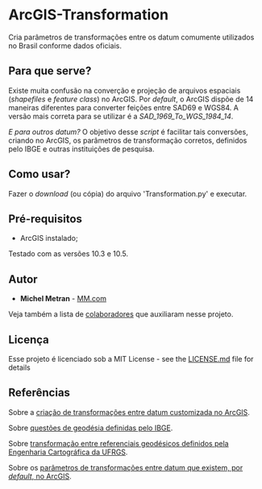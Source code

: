 # ArcGIS-Transformation
Cria parâmetros de transformações entre os datum comumente utilizados no Brasil conforme dados oficiais.

## Para que serve?
Existe muita confusão na converção e projeção de arquivos espaciais (*shapefiles* e *feature class*) no ArcGIS.
Por *default*, o ArcGIS dispõe de 14 maneiras diferentes para converter feições entre SAD69 e WGS84. A versão mais correta para se utilizar é a *SAD_1969_To_WGS_1984_14*.

*E para outros datum?* O objetivo desse *script* é facilitar tais conversões, criando no ArcGIS, os parâmetros de transformação corretos, definidos pelo IBGE e outras instituições de pesquisa.

## Como usar?
Fazer o *download* (ou cópia) do arquivo 'Transformation.py' e executar.


## Pré-requisitos
- ArcGIS instalado;

Testado com as versões 10.3 e 10.5.

## Autor
* **Michel Metran** - [MM.com](https://michelmetran.com)

Veja também a lista de [colaboradores](https://github.com/michelmetran/ArcGIS-Transformation/graphs/contributors) que auxiliaram nesse projeto.

## Licença
Esse projeto é licenciado sob a MIT License - see the [LICENSE.md](LICENSE.md) file for details

## Referências
Sobre a [criação de transformações entre datum customizada no ArcGIS](http://desktop.arcgis.com/en/arcmap/10.5/tools/data-management-toolbox/create-custom-geographic-transformation.htm).

Sobre [questões de geodésia definidas pelo IBGE](http://www.ibge.gov.br/home/geociencias/geodesia/pmrg/faq.shtm).

Sobre [transformação entre referenciais geodésicos definidos pela Engenharia Cartográfica da UFRGS](http://www.ufrgs.br/engcart/Teste/refer_exp.html).

Sobre os [parâmetros de transformações entre datum que existem, por *default*, no ArcGIS](http://help.arcgis.com/en/arcgisdesktop/10.0/help/003r/pdf/geographic_transformations.pdf).
